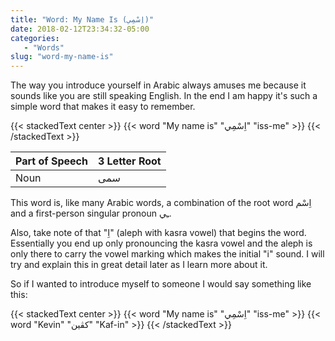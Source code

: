```yaml
---
title: "Word: My Name Is (اِسْمِي)"
date: 2018-02-12T23:34:32-05:00
categories:
   - "Words"
slug: "word-my-name-is"
---
```


The way you introduce yourself in Arabic always amuses me because it sounds like you are still speaking English. In the end I am happy it's such a simple word that makes it easy to remember.

{{< stackedText center >}}
   {{< word "My name is" "اِسْمِي" "iss-me" >}}
{{< /stackedText >}}

| Part of Speech | 3 Letter Root |
| ---------------|---------------|
| Noun | سمى |

This word is, like many Arabic words, a combination of the root word اِسْم and a first-person singular pronoun ـِي.

Also, take note of that "اِ" (aleph with kasra vowel) that begins the word. Essentially you end up only pronouncing the kasra vowel
and the aleph is only there to carry the vowel marking which makes the initial "i" sound. I will try and explain this in great detail later as
I learn more about it.

So if I wanted to introduce myself to someone I would say something like this:

{{< stackedText center >}}
   {{< word "My name is" "اِسْمِي" "iss-me" >}}
   {{< word "Kevin" "كڤين" "Kaf-in" >}}
{{< /stackedText >}}


